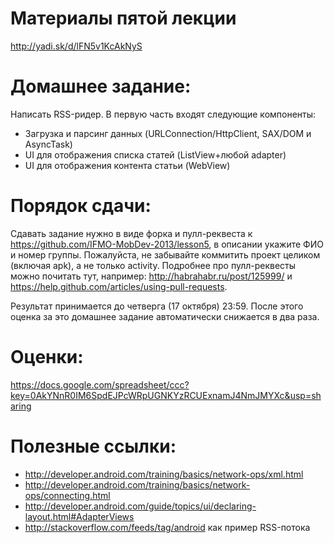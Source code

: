 Материалы пятой лекции
=======
http://yadi.sk/d/lFN5v1KcAkNyS

Домашнее задание:
=======
Написать RSS-ридер. В первую часть входят следующие компоненты:
- Загрузка и парсинг данных (URLConnection/HttpClient, SAX/DOM и AsyncTask)
- UI для отображения списка статей (ListView+любой adapter)
- UI для отображения контента статьи (WebView)

Порядок сдачи:
=======
Сдавать задание нужно в виде форка и пулл-реквеста к https://github.com/IFMO-MobDev-2013/lesson5, в описании укажите ФИО и номер группы.
Пожалуйста, не забывайте коммитить проект целиком (включая apk), а не только activity.
Подробнее про пулл-реквесты можно почитать тут, например: http://habrahabr.ru/post/125999/ и https://help.github.com/articles/using-pull-requests.

Результат принимается до четверга (17 октября) 23:59. После этого оценка за это домашнее задание автоматически снижается в два раза.

Оценки:
=======
https://docs.google.com/spreadsheet/ccc?key=0AkYNnR0IM6SpdEJPcWRpUGNKYzRCUExnamJ4NmJMYXc&usp=sharing

Полезные ссылки:
=======
- http://developer.android.com/training/basics/network-ops/xml.html
- http://developer.android.com/training/basics/network-ops/connecting.html
- http://developer.android.com/guide/topics/ui/declaring-layout.html#AdapterViews
- http://stackoverflow.com/feeds/tag/android как пример RSS-потока
